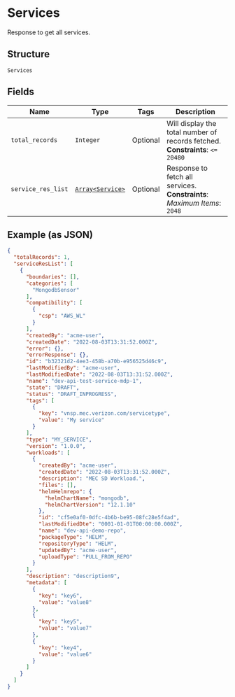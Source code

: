 
# Services

Response to get all services.

## Structure

`Services`

## Fields

| Name | Type | Tags | Description |
|  --- | --- | --- | --- |
| `total_records` | `Integer` | Optional | Will display the total number of records fetched.<br>**Constraints**: `<= 20480` |
| `service_res_list` | [`Array<Service>`](../../doc/models/service.md) | Optional | Response to fetch all services.<br>**Constraints**: *Maximum Items*: `2048` |

## Example (as JSON)

```json
{
  "totalRecords": 1,
  "serviceResList": [
    {
      "boundaries": [],
      "categories": [
        "MongodbSensor"
      ],
      "compatibility": [
        {
          "csp": "AWS_WL"
        }
      ],
      "createdBy": "acme-user",
      "createdDate": "2022-08-03T13:31:52.000Z",
      "error": {},
      "errorResponse": {},
      "id": "b32321d2-4ee3-458b-a70b-e956525d46c9",
      "lastModifiedBy": "acme-user",
      "lastModifiedDate": "2022-08-03T13:31:52.000Z",
      "name": "dev-api-test-service-mdp-1",
      "state": "DRAFT",
      "status": "DRAFT_INPROGRESS",
      "tags": [
        {
          "key": "vnsp.mec.verizon.com/servicetype",
          "value": "My service"
        }
      ],
      "type": "MY_SERVICE",
      "version": "1.0.0",
      "workloads": [
        {
          "createdBy": "acme-user",
          "createdDate": "2022-08-03T13:31:52.000Z",
          "description": "MEC SD Workload.",
          "files": [],
          "helmHelmrepo": {
            "helmChartName": "mongodb",
            "helmChartVersion": "12.1.10"
          },
          "id": "cf5e0af0-0dfc-4b6b-be95-08fc28e5f4ad",
          "lastModifiedDte": "0001-01-01T00:00:00.000Z",
          "name": "dev-api-demo-repo",
          "packageType": "HELM",
          "repositoryType": "HELM",
          "updatedBy": "acme-user",
          "uploadType": "PULL_FROM_REPO"
        }
      ],
      "description": "description9",
      "metadata": [
        {
          "key": "key6",
          "value": "value8"
        },
        {
          "key": "key5",
          "value": "value7"
        },
        {
          "key": "key4",
          "value": "value6"
        }
      ]
    }
  ]
}
```

